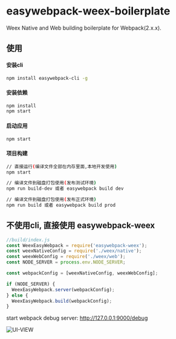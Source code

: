 # easywebpack-weex-boilerplate

Weex Native and Web building boilerplate for Webpack(2.x.x).

## 使用

#### 安装cli

```bash
npm install easywebpack-cli -g
```

#### 安装依赖

```bash
npm install
npm start
```



#### 启动应用

```bash
npm start
```


#### 项目构建

```bash
// 直接运行(编译文件全部在内存里面,本地开发使用)
npm start

// 编译文件到磁盘打包使用(发布测试环境)
npm run build-dev 或者 easywebpack build dev

// 编译文件到磁盘打包使用(发布正式环境)
npm run build 或者 easywebpack build prod

```

## 不使用cli, 直接使用 easywebpack-weex

```js
//build/index.js
const WeexEasyWebpack = require('easywebpack-weex');
const weexNativeConfig = require('./weex/native');
const weexWebConfig = require('./weex/web');
const NODE_SERVER = process.env.NODE_SERVER;

const webpackConfig = [weexNativeConfig, weexWebConfig];

if (NODE_SERVER) {
  WeexEasyWebpack.server(webpackConfig);
} else {
  WeexEasyWebpack.build(webpackConfig);
}
```


start webpack debug server: http://127.0.0.1:9000/debug

![UI-VIEW](https://github.com/hubcarl/easywebpack-weex-boilerplate/blob/master/doc/webpack-tool-ui-view.png)
